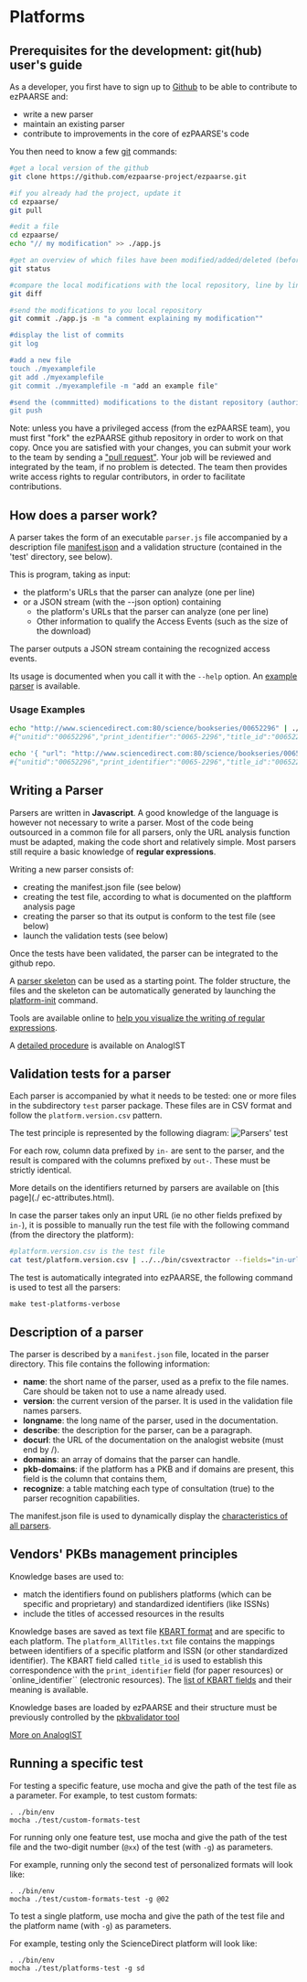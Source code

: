 # Platforms #

## Prerequisites for the development: git(hub) user's guide  ##

As a developer, you first have to sign up to [Github](https://github.com/) to be able to contribute to ezPAARSE and:

* write a new parser
* maintain an existing parser
* contribute to improvements in the core of ezPAARSE's code

You then need to know a few [git](http://git-scm.com/) commands:

```bash
#get a local version of the github
git clone https://github.com/ezpaarse-project/ezpaarse.git

#if you already had the project, update it
cd ezpaarse/
git pull

#edit a file
cd ezpaarse/
echo "// my modification" >> ./app.js

#get an overview of which files have been modified/added/deleted (before a commit)
git status

#compare the local modifications with the local repository, line by line, before saving the modifications
git diff

#send the modifications to you local repository
git commit ./app.js -m "a comment explaining my modification""

#display the list of commits
git log

#add a new file
touch ./myexamplefile
git add ./myexamplefile
git commit ./myexamplefile -m "add an example file"

#send the (commmitted) modifications to the distant repository (authorization from the distant repo needed).
git push
```

Note: unless you have a privileged access (from the ezPAARSE team), you must first "fork" the ezPAARSE github repository in order to work on that copy. Once you are satisfied with your changes, you can submit your work to the team by sending a ["pull request"](https://help.github.com/articles/using-pull-requests). Your job will be reviewed and integrated by the team, if no problem is detected. The team then provides write access rights to regular contributors, in order to facilitate contributions.

## How does a parser work? ##

A parser takes the form of an executable `parser.js` file accompanied by a description file [manifest.json](https://github.com/ezpaarse-project/ezpaarse-platforms/blob/master/sd/manifest.json) and a validation structure (contained in the 'test' directory, see below).

This is program, taking as input:
   * the platform's URLs that the parser can analyze (one per line)
   * or a JSON stream (with the --json option) containing
       * the platform's URLs that the parser can analyze (one per line)
       * Other information to qualify the Access Events (such as the size of the download)

The parser outputs a JSON stream containing the recognized access events.

Its usage is documented when you call it with the `--help` option.
An [example parser](https://github.com/ezpaarse-project/ezpaarse-platforms/blob/master/js-parser-skeleton/parser.js) is available.

### Usage Examples ###
```bash
echo "http://www.sciencedirect.com:80/science/bookseries/00652296" | ./parser.js
#{"unitid":"00652296","print_identifier":"0065-2296","title_id":"00652296","rtype":"BOOKSERIE","mime":"MISC"}

echo '{ "url": "http://www.sciencedirect.com:80/science/bookseries/00652296", "status": 200 }' | ./parser.js --json
#{"unitid":"00652296","print_identifier":"0065-2296","title_id":"00652296","rtype":"BOOKSERIE","mime":"MISC"}
```


## Writing a Parser ##

Parsers are written in **Javascript**. A good knowledge of the language is however not necessary to write a parser. Most of the code being outsourced in a common file for all parsers, only the URL analysis function must be adapted, making the code short and relatively simple. Most parsers still require a basic knowledge of **regular expressions**.

Writing a new parser consists of:
* creating the manifest.json file (see below)
* creating the test file, according to what is documented on the plaftform analysis page
* creating the parser so that its output is conform to the test file (see below)
* launch the validation tests (see below)

Once the tests have been validated, the parser can be integrated to the github repo.

A [parser skeleton](https://github.com/ezpaarse-project/ezpaarse-parsers/blob/master/js-parser-skeleton) can be used as a starting point. The folder structure, the files and the skeleton can be automatically generated by launching the [platform-init](/doc/tools.html#platform-init) command.

Tools are available online to [help you visualize the writing of regular expressions](http://www.regexper.com/).

A [detailed procedure](http://analogist.couperin.org/platforms/contribute/parser) is available on AnalogIST

## Validation tests for a parser

Each parser is accompanied by what it needs to be tested: one or more files in the subdirectory `test` parser package. These files are in CSV format and follow the ``platform.version.csv`` pattern.

The test principle is represented by the following diagram:
![Parsers' test](images/ezPAARSE-Test-des-Parseurs.png "Test des parseurs")

For each row, column data prefixed by ``in-`` are sent to the parser, and the result is compared with the columns prefixed by ``out-``. These must be strictly identical.

More details on the identifiers returned by parsers are available on [this page](./ ec-attributes.html).

In case the parser takes only an input URL (ie no other fields prefixed by ``in-``), it is possible to manually run the test file with the following command (from the directory the platform):

```bash
#platform.version.csv is the test file
cat test/platform.version.csv | ../../bin/csvextractor --fields="in-url" -c --noheader | ./parser.js
```

The test is automatically integrated into ezPAARSE, the following command is used to test all the parsers:

```
make test-platforms-verbose
```

## Description of a parser

The parser is described by a ``manifest.json`` file, located in the parser directory.
This file contains the following information:

* **name**: the short name of the parser, used as a prefix to the file names. Care should be taken not to use a name already used.
* **version**: the current version of the parser. It is used in the validation file names parsers.
* **longname**: the long name of the parser, used in the documentation.
* **describe**: the description for the parser, can be a paragraph.
* **docurl**: the URL of the documentation on the analogist website (must end by /).
* **domains**: an array of domains that the parser can handle.
* **pkb-domains**: if the platform has a PKB and if domains are present, this field is the column that contains them,
* **recognize**: a table matching each type of consultation (true) to the parser recognition capabilities.

The manifest.json file is used to dynamically display the [characteristics of all parsers](http://analogist.couperin.org/platforms/start#capacites-des-parseurs).


## Vendors' PKBs management principles

Knowledge bases are used to:

* match the identifiers found on publishers platforms (which can be specific and proprietary) and standardized identifiers (like ISSNs)
* include the titles of accessed resources in the results

Knowledge bases are saved as text file [KBART format](http://www.uksg.org/kbart/s1/summary) and are specific to each platform.
The ``platform_AllTitles.txt`` file contains the mappings between identifiers of a specific platform and ISSN (or other standardized identifier). The KBART field called ``title_id`` is used to establish this correspondence with the ``print_identifier`` field (for paper resources) or `online_identifier`` (electronic resources). The [list of KBART fields](http://www.uksg.org/kbart/s5/guidelines/data_field_labels) and their meaning is available.

Knowledge bases are loaded by ezPAARSE and their structure must be previously controlled by the [pkbvalidator tool](/doc/tools.html#pkbvalidator)

[More on AnalogIST](http://analogist.couperin.org/platforms/contribute/parser)

## Running a specific test ##

For testing a specific feature, use mocha and give the path of the test file as a parameter.
For example, to test custom formats:
```console
. ./bin/env
mocha ./test/custom-formats-test
```

For running only one feature test, use mocha and give the path of the test file and the two-digit number (``@xx``) of the test (with ``-g``) as parameters.

For example, running only the second test of personalized formats will look like:
```console
. ./bin/env
mocha ./test/custom-formats-test -g @02
```

To test a single platform, use mocha and give the path of the test file and the platform name (with ``-g``) as parameters.

For example, testing only the ScienceDirect platform will look like:
```console
. ./bin/env
mocha ./test/platforms-test -g sd
```
